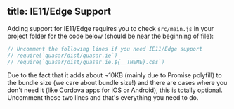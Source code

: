 title: IE11/Edge Support
---
Adding support for IE11/Edge requires you to check `src/main.js` in your project folder for the code below (should be near the beginning of file):
``` js
// Uncomment the following lines if you need IE11/Edge support
// require(`quasar/dist/quasar.ie`)
// require(`quasar/dist/quasar.ie.${__THEME}.css`)
```

Due to the fact that it adds about ~10KB (mainly due to Promise polyfill) to the bundle size (we care about bundle size!) and there are cases where you don't need it (like Cordova apps for iOS or Android), this is totally optional. Uncomment those two lines and that's everything you need to do.
